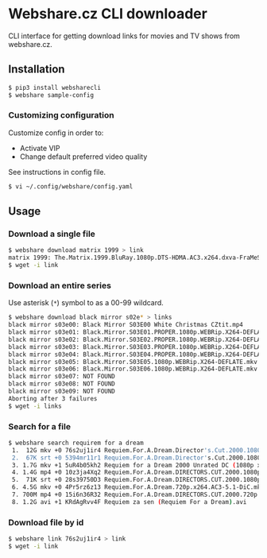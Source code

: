 # Webshare.cz CLI downloader

CLI interface for getting download links for movies and TV shows from
webshare.cz.

## Installation

```bash
$ pip3 install websharecli
$ webshare sample-config
```

### Customizing configuration

Customize config in order to:

- Activate VIP
- Change default preferred video quality

See instructions in config file.

```bash
$ vi ~/.config/webshare/config.yaml
```

## Usage

### Download a single file

```bash
$ webshare download matrix 1999 > link
matrix 1999: The.Matrix.1999.BluRay.1080p.DTS-HDMA.AC3.x264.dxva-FraMeSToR (CZ,EN).mkv
$ wget -i link
```

### Download an entire series

Use asterisk (`*`) symbol to as a 00-99 wildcard.

```bash
$ webshare download black mirror s02e* > links
black mirror s03e00: Black Mirror S03E00 White Christmas CZtit.mp4
black mirror s03e01: Black.Mirror.S03E01.PROPER.1080p.WEBRip.X264-DEFLATE.mkv
black mirror s03e02: Black.Mirror.S03E02.PROPER.1080p.WEBRip.X264-DEFLATE.mkv
black mirror s03e03: Black.Mirror.S03E03.PROPER.1080p.WEBRip.X264-DEFLATE.mkv
black mirror s03e04: Black.Mirror.S03E04.PROPER.1080p.WEBRip.X264-DEFLATE.mkv
black mirror s03e05: Black.Mirror.S03E05.1080p.WEBRip.X264-DEFLATE.mkv
black mirror s03e06: Black.Mirror.S03E06.1080p.WEBRip.X264-DEFLATE.mkv
black mirror s03e07: NOT FOUND
black mirror s03e08: NOT FOUND
black mirror s03e09: NOT FOUND
Aborting after 3 failures
$ wget -i links
```

### Search for a file

```bash
$ webshare search requirem for a dream
 1.  12G mkv +0 76s2uj1ir4 Requiem.For.A.Dream.Director's.Cut.2000.1080p.BluRay.DTS.x264-DON.mkv
 2.  67K srt +0 5394mr11r1 Requiem.For.A.Dream.Director's.Cut.2000.1080p.BluRay.DTS.x264-DON.srt
 3. 1.7G mkv +1 5uR4b05kh2 Requiem for a Dream 2000 Unrated DC (1080p x265 10bit Tigole).mkv
 4. 1.4G mp4 +0 10z3ja4Xq2 Requiem.For.A.Dream.DIRECTORS.CUT.2000.1080p.BrRip.x264.YIFY.mp4
 5.  71K srt +0 28s39750D3 Requiem.For.A.Dream.DIRECTORS.CUT.2000.1080p.BrRip.x264.YIFY.srt
 6. 4.5G mkv +0 4Pr5rz6z13 Requiem.For.A.Dream.720p.x264.AC3-5.1-DiC.mkv
 7. 700M mp4 +0 15i6n36R32 Requiem.For.A.Dream.DIRECTORS.CUT.2000.720p.BrRip.x264.YIFY.mp4
 8. 1.2G avi +1 KRdAgRvv4F Requiem za sen (Requiem For a Dream).avi
```

### Download file by id

```bash
$ webshare link 76s2uj1ir4 > link
$ wget -i link
```
